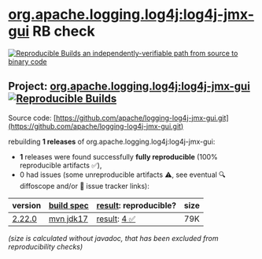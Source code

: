 [org.apache.logging.log4j:log4j-jmx-gui](https://central.sonatype.com/artifact/org.apache.logging.log4j/log4j-jmx-gui/versions) RB check
=======

[![Reproducible Builds](https://reproducible-builds.org/images/logos/rb.svg) an independently-verifiable path from source to binary code](https://reproducible-builds.org/)

## Project: [org.apache.logging.log4j:log4j-jmx-gui](https://central.sonatype.com/artifact/org.apache.logging.log4j/log4j-jmx-gui/versions) [![Reproducible Builds](https://img.shields.io/endpoint?url=https://raw.githubusercontent.com/jvm-repo-rebuild/reproducible-central/master/content/org/apache/logging/log4j/log4j-jmx-gui/badge.json)](https://github.com/jvm-repo-rebuild/reproducible-central/blob/master/content/org/apache/logging/log4j/log4j-jmx-gui/README.md)

Source code: [https://github.com/apache/logging-log4j-jmx-gui.git](https://github.com/apache/logging-log4j-jmx-gui.git)

rebuilding **1 releases** of org.apache.logging.log4j:log4j-jmx-gui:
- **1** releases were found successfully **fully reproducible** (100% reproducible artifacts :white_check_mark:),
- 0 had issues (some unreproducible artifacts :warning:, see eventual :mag: diffoscope and/or :memo: issue tracker links):

| version | [build spec](/BUILDSPEC.md) | [result](https://reproducible-builds.org/docs/jvm/): reproducible? | size |
| -- | --------- | ------ | -- |
| [2.22.0](https://central.sonatype.com/artifact/org.apache.logging.log4j/log4j-jmx-gui/2.22.0/pom) | [mvn jdk17](log4j-jmx-gui-2.22.0.buildspec) | [result](log4j-jmx-gui-2.22.0.buildinfo): [4 :white_check_mark: ](log4j-jmx-gui-2.22.0.buildcompare) | 79K |

<i>(size is calculated without javadoc, that has been excluded from reproducibility checks)</i>
